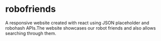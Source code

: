 # robofriends
A responsive website created with react using JSON placeholder and robohash APIs.The website showcases our robot friends and also allows searching through them.

